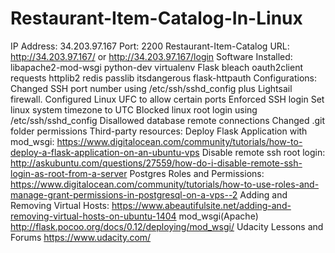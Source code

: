 # Restaurant-Item-Catalog-In-Linux
IP Address: 34.203.97.167
Port: 2200
Restaurant-Item-Catalog URL: http://34.203.97.167/ or http://34.203.97.167/login
Software Installed:
    libapache2-mod-wsgi
    python-dev
    virtualenv
    Flask
    bleach
    oauth2client
    requests
    httplib2
    redis
    passlib
    itsdangerous
    flask-httpauth
Configurations:
    Changed SSH port number using /etc/ssh/sshd_config plus Lightsail firewall.
    Configured Linux UFC to allow certain ports
    Enforced SSH login
    Set linux system timezone to UTC
    Blocked linux root login using /etc/ssh/sshd_config
    Disallowed database remote connections
    Changed .git folder permissions
Third-party resources:
    Deploy Flask Application with mod_wsgi:
        https://www.digitalocean.com/community/tutorials/how-to-deploy-a-flask-application-on-an-ubuntu-vps
    Disable remote ssh root login:
        http://askubuntu.com/questions/27559/how-do-i-disable-remote-ssh-login-as-root-from-a-server
    Postgres Roles and Permissions:
        https://www.digitalocean.com/community/tutorials/how-to-use-roles-and-manage-grant-permissions-in-postgresql-on-a-vps--2
    Adding and Removing Virtual Hosts:
        https://www.abeautifulsite.net/adding-and-removing-virtual-hosts-on-ubuntu-1404
    mod_wsgi(Apache)
        http://flask.pocoo.org/docs/0.12/deploying/mod_wsgi/
    Udacity Lessons and Forums
        https://www.udacity.com/

